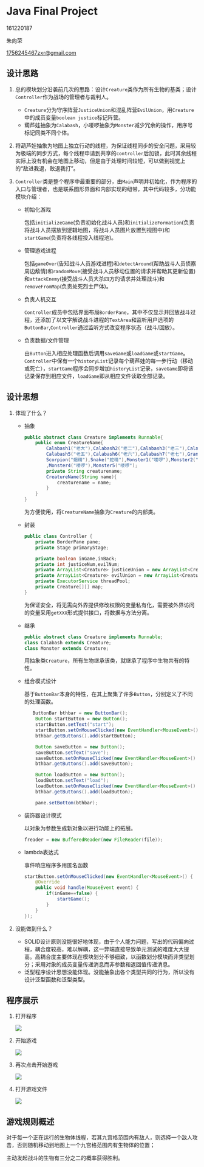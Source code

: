 # Java Final Project

161220187

朱向荣

1756245467zxr@gmail.com

## 设计思路

1. 总的模块划分沿袭前几次的思路：设计`Creature`类作为所有生物的基类；设计`Controller`作为战场的管理者与裁判人。

   - `Creature`分为守序阵营`JusticeUnion`和混乱阵营`EvilUnion`，用`Creature`中的成员变量`boolean justice`标记阵营。
   - 葫芦娃抽象为`Calabash`，小喽啰抽象为`Monster`减少冗余的操作，用序号标记同类不同个体。

2. 将葫芦娃抽象为地图上独立行动的线程，为保证线程同步的安全问题，采用较为极端的同步方式，每个线程申请到共享的`controller`后加锁，此时其余线程实际上没有机会在地图上移动，但是由于处理时间较短，可以做到视觉上的“敌进我退，敌退我打”。

3. `Controller`类是整个程序中最重要的部分，由`Main`声明并初始化，作为程序的入口与管理者，也是联系图形界面和内部实现的纽带，其中代码较多，分功能模块介绍：

   - 初始化游戏

     包括`initializeGame`(负责初始化战斗人员)和`initializeFormation`(负责将战斗人员摆放到逻辑地图，将战斗人员图片放置到视图中)和`startGame`(负责将各线程投入线程池)。

   - 管理游戏进程

     包括`gameOver`(告知战斗人员游戏进程)和`detectAround`(帮助战斗人员侦察周边敌情)和`randomMove`(接受战斗人员移动位置的请求并帮助其更新位置)和`attackEnemy`(接受战斗人员大杀四方的请求并处理战斗)和`removeFromMap`(负责处死烈士尸体)。

   - 负责人机交互

     `Controller`成员中包括界面布局`BorderPane`，其中不仅显示并回放战斗过程，还添加了以文字解说战斗进程的`TextArea`和监听用户选项的`ButtonBar`,`Controller`通过监听方式改变程序状态（战斗/回放）。

   - 负责数据/文件管理

     由`Button`进入相应处理函数后调用`saveGame`或`loadGame`或`startGame`。`Controller`中保有一个`historyList`记录每个葫芦娃的每一步行动（移动或死亡），`startGame`程序会同步增加`historyList`记录，`saveGame`即将该记录保存到相应文件，`loadGame`即从相应文件读取全部记录。

## 设计思想

1. 体现了什么？

   - 抽象

     ```java
     public abstract class Creature implements Runnable{
         public enum CreatureName{
             Calabash1("老大"),Calabash2("老二"),Calabash3("老三"),Calabash4("老四"),
             Calabash5("老五"),Calabash6("老六"),Calabash7("老七"),Grandpa("爷爷"),
             Scorpion("蝎精"),Snake("蛇精"),Monster1("喽啰"),Monster2("喽啰"),Monster3("喽啰")
             ,Monster4("喽啰"),Monster5("喽啰");
             private String creaturename;
             CreatureName(String name){
                 creaturename = name;
             }
         }
     }
     ```

     为方便使用，将`CreatureName`抽象为`Creature`的内部类。

   - 封装

     ```java
     public class Controller {
         private BorderPane pane;
         private Stage primaryStage;
     
         private boolean inGame,inBack;
         private int justiceNum,evilNum;
         private ArrayList<Creature> justiceUnion = new ArrayList<Creature>();
         private ArrayList<Creature> evilUnion = new ArrayList<Creature>();
         private ExecutorService threadPool;
         private Creature[][] map;
     }
     ```

     为保证安全，将无需向外界提供修改权限的变量私有化，需要被外界访问的变量采用`getXXX`形式提供接口，将数据与方法分离。

   - 继承

     ```java
     public abstract class Creature implements Runnable;
     class Calabash extends Creature;
     class Monster extends Creature;
     ```

     用抽象类`Creature`，所有生物继承该类，就继承了程序中生物共有的特性。

   - 组合模式设计

     基于`ButtonBar`本身的特性，在其上聚集了许多`Button`，分别定义了不同的处理函数。

     ```java
     	ButtonBar bthbar = new ButtonBar();
         Button startButton = new Button();
         startButton.setText("start");
         startButton.setOnMouseClicked(new EventHandler<MouseEvent>() e1);
         bthbar.getButtons().add(startButton);
     
         Button saveButton = new Button();
         saveButton.setText("save");
         saveButton.setOnMouseClicked(new EventHandler<MouseEvent>() e2);
         bthbar.getButtons().add(saveButton);
     
         Button loadButton = new Button();
         loadButton.setText("load");
         loadButton.setOnMouseClicked(new EventHandler<MouseEvent>() e3);
         bthbar.getButtons().add(loadButton);
     
         pane.setBottom(bthbar);
     ```

   - 装饰器设计模式

     以对象为参数生成新对象以进行功能上的拓展。

     ```java
     freader = new BufferedReader(new FileReader(file));
     ```

   - lambda表达式

     事件响应程序多用匿名函数

     ```java
     startButton.setOnMouseClicked(new EventHandler<MouseEvent>() {
         @Override
         public void handle(MouseEvent event) {
             if(inGame==false) {
                 startGame();
             }
         }
     });
     ```

2. 没能做到什么？

   - SOLID设计原则没能很好地体现，由于个人能力问题，写出的代码偏向过程，耦合度较高，难以解耦，这一弊端直接导致单元测试的难度大大提高。高耦合度主要体现在模块划分不够细致，以函数划分模块而非类型划分；采用对象的成员变量传递消息而非参数和返回值传递消息。
   - 泛型程序设计思想没能体现。没能抽象出各个类型共同的行为，所以没有设计泛型函数和泛型类型。

## 程序展示

1. 打开程序

   ![](src\main\resources\open.JPG)

2. 开始游戏

   ![](src\main\resources\play.gif)

3. 再次点击开始游戏

   ![](src\main\resources\replay.gif)

4. 打开游戏文件

   ![](src\main\resources\loadplay.gif)

## 游戏规则概述

对于每一个正在运行的生物体线程，若其九宫格范围内有敌人，则选择一个敌人攻击，否则随机移动到地图上一个九宫格范围内有生物体的位置；

主动发起战斗的生物有三分之二的概率获得胜利。